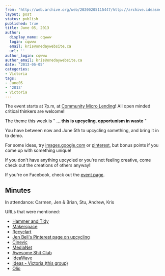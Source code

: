 ```yaml
---
from: 'http://web.archive.org/web/20200205115447/http://archive.ideasmeetings.org/wiki/Victoria_June05,2013'
layout: post
status: publish
published: true
title: June 05, 2013
author:
  display_name: cqwww
  login: cqwww
  email: kris@onedaywebsite.ca
  url: ''
author_login: cqwww
author_email: kris@onedaywebsite.ca
date: '2013-06-05'
categories:
- Victoria
tags:
- June05
- '2013'
- Victoria
---
```


The event starts at 7p.m, at [Community Micro Lending](http://communitymicrolending.ca/contact)! All open minded critical thinkers are welcome!

The theme this week is " **... this is upcycling. opportunism in waste** "

You have between now and June 5th to upcycling something, and bring it in to demo.

For some ideas, try [images.google.com](https://www.google.com/search?site=&tbm=isch&source=hp&biw=1361&bih=601&q=upcycling&oq=upcycling&gs_l=img.3..0l10.4429.5885.0.6246.9.5.0.4.4.0.52.160.5.5.0...0.0.0..1ac.1.12.img.ferAk4G-rjQ) or [pinterest](http://pinterest.com/compai/upcycled/), but bonus points if you come up with something unique!

If you don't have anything upcycled or you're not feeling creative, come check out the creations of others anyway!

If you're on Facebook, check out the [event page](https://www.facebook.com/events/495043370569264/).

## Minutes

In attendance: Carmen, Jen & Brian, Stu, Andrew, Kris

URLs that were mentioned:
  
* [Hammer and Tidy](http://hammerandtidy.ca/Welcome.html)
* [Makerspace](http://makerspace.ca/)
* [Recyclart](http://www.recyclart.org/)
* [Jen Bell's Pinterest page on upcycling](http://pinterest.com/brianbell/)
* [Cinevic](http://www.cinevic.ca/)
* [MediaNet](http://www.medianetvictoria.org/)
* [Awesome Shit Club](http://www.awesomeshitclub.com/)
* [IdeaWave](http://www.ideawave.ca/)
* [Ideas - Victoria (this group)](http://www.ideasmeetings.org/wiki/VictoriaChapter)
* [Olio](http://oliocooperative.ca/)
